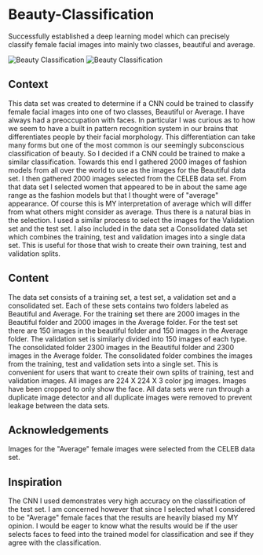 # Beauty-Classification
Successfully established a deep learning model which can precisely classify female facial images into mainly two classes, beautiful and average.

![Beauty Classification](https://etrain.xyz/assets/img/posts/SCUT-FBP5500-score.png)
![Beauty Classification](https://miro.medium.com/max/1068/1*NoAGOF-PE6_QoLoqCeMesg.png)

## Context

This data set was created to determine if a CNN could be trained to classify female facial images into one of two classes, Beautiful or Average. I have always had a preoccupation with faces. In particular I was curious as to how we seem to have a built in pattern recognition system in our brains that differentiates people by their facial morphology. This differentiation can take many forms but one of the most common is our seemingly subconscious classification of beauty. So I decided if a CNN could be trained to make a similar classification. Towards this end I gathered 2000 images of fashion models from all over the world to use as the images for the Beautiful data set. I then gathered 2000 images selected from the CELEB data set. From that data set I selected women that appeared to be in about the same age range as the fashion models but that I thought were of "average" appearance. Of course this is MY interpretation of average which will differ from what others might consider as average. Thus there is a natural bias in the selection. I used a similar process to select the images for the Validation set and the test set. I also included in the data set a Consolidated data set which combines the training, test and validation images into a single data set. This is useful for those that wish to create their own training, test and validation splits.

## Content

The data set consists of a training set, a test set, a validation set and a consolidated set. Each of these sets contains two folders labeled as Beautiful and Average. For the training set there are 2000 images in the Beautiful folder and 2000 images in the Average folder. For the test set there are 150 images in the beautiful folder and 150 images in the Average folder. The validation set is similarly divided into 150 images of each type. The consolidated folder 2300 images in the Beautiful folder and 2300 images in the Average folder. The consolidated folder combines the images from the training, test and validation sets into a single set. This is convenient for users that want to create their own splits of training, test and validation images.
All images are 224 X 224 X 3 color jpg images. Images have been cropped to only show the face. All data sets were run through a duplicate image detector and all duplicate images were removed to prevent leakage between the data sets.

## Acknowledgements

Images for the "Average" female images were selected from the CELEB data set.

## Inspiration

The CNN I used demonstrates very high accuracy on the classification of the test set. I am concerned however that since I selected what I considered to be "Average" female faces that the results are heavily biased my MY opinion. I would be eager to know what the results would be if the user selects faces to feed into the trained model for classification and see if they agree with the classification.
